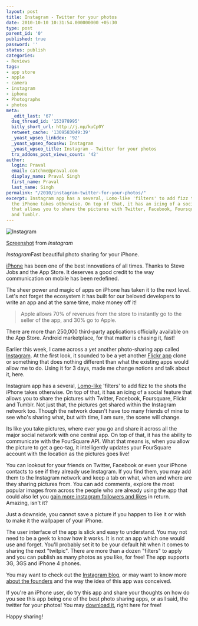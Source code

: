 ```yaml
---
layout: post
title: Instagram - Twitter for your photos
date: 2010-10-10 10:31:54.000000000 +05:30
type: post
parent_id: '0'
published: true
password: ''
status: publish
categories:
- Reviews
tags:
- app store
- apple
- camera
- instagram
- iphone
- Photographs
- photos
meta:
  _edit_last: '67'
  dsq_thread_id: '153978995'
  bitly_short_url: http://j.mp/kuCp0Y
  retweet_cache: '1309583049:39'
  _yoast_wpseo_linkdex: '92'
  _yoast_wpseo_focuskw: Instagram
  _yoast_wpseo_title: Instagram - Twitter for your photos
  trx_addons_post_views_count: '42'
author:
  login: Praval
  email: catchme@praval.com
  display_name: Praval Singh
  first_name: Praval
  last_name: Singh
permalink: "/2010/instagram-twitter-for-your-photos/"
excerpt: Instagram app has a several, Lomo-like 'filters' to add fizz to the shots
  the iPhone takes otherwise. On top of that, it has an icing of a social feature
  that allows you to share the pictures with Twitter, Facebook, Foursquare, Flickr
  and Tumblr.
---
```

<div class="figure"><img src="/static/2010/10/instagram.jpg" alt="Instagram" />
<p class="credit"><abbr class="type" title="Screenshot">Screenshot</abbr> from <cite>Instagram</cite></p>
<p class="caption"><em class="title">Instagram</em>Fast beautiful photo sharing for your iPhone.</p>
</div>
<p><!--more--></p>
<p><a href="http://www.apple.com/iphone/">iPhone</a> has been one of the best innovations of all times. Thanks to Steve Jobs and the App Store. It deserves a good credit to the way communication on mobile has been redefined.</p>
<p>The sheer power and magic of apps on iPhone has taken it to the next level. Let's not forget the ecosystem it has built for our beloved developers to write an app and at the same time, make money off it!</p>
<blockquote><p>Apple allows 70% of revenues from the store to instantly go to the seller of the app, and 30% go to Apple.</p></blockquote>
<p>There are more than 250,000 third-party applications officially available on the App Store. Android marketplace, for that matter is chasing it, fast!</p>
<p>Earlier this week, I came across a yet another photo-sharing app called <a href="http://instagr.am/">Instagram</a>. At the first look, it sounded to be a yet another <a href="http://itunes.apple.com/WebObjects/MZStore.woa/wa/viewSoftware?id=328407587&amp;mt=8">Flickr app</a> clone or something that does nothing different than what the existing apps would allow me to do. Using it for 3 days, made me change notions and talk about it, here.</p>
<p>Instagram app has a several, <a href="http://www.digital-photography-school.com/how-to-make-digital-photos-look-like-lomo-photography">Lomo-like</a> 'filters' to add fizz to the shots the iPhone takes otherwise. On top of that, it has an icing of a social feature that allows you to share the pictures with Twitter, Facebook, Foursquare, Flickr and Tumblr. Not just that, the pictures get shared within the Instagram network too. Though the network doesn't have too many friends of mine to see who's sharing what, but with time, I am sure, the scene will change.</p>
<p>Its like you take pictures, where ever you go and share it across all the major social network with one central app. On top of that, it has the ability to communicate with the FourSquare API. What that means is, when you allow the picture to get a geo-tag, it intelligently updates your FourSquare account with the location as the pictures goes live!</p>
<p>You can lookout for your friends on Twitter, Facebook or even your iPhone contacts to see if they already use Instagram. If you find them, you may add them to the Instagram network and keep a tab on what, when and where are they sharing pictures from. You can add comments, explore the most popular images from across the people who are already using the app that could also let you <a href="http://www.socilab.net/buy-instagram-followers">gain more instagram followers and likes</a> in return. Amazing, isn't it?</p>
<p>Just a downside, you cannot save a picture if you happen to like it or wish to make it the wallpaper of your iPhone.</p>
<p>The user interface of the app is slick and easy to understand. You may not need to be a geek to know how it works. It is not an app which one would use and forget. You'll probably set it to be your default hit when it comes to sharing the next "twitpic". There are more than a dozen "filters" to apply and you can publish as many photos as you like, for free! The app supports 3G, 3GS and iPhone 4 phones.</p>
<p>You may want to check out the <a href="http://instagr.am/blog">Instagram blog</a>, or may want to know more <a href="http://instagr.am/about/">about the founders</a> and the way the idea of this app was conceived.</p>
<p>If you're an iPhone user, do try this app and share your thoughts on how do you see this app being one of the best photo sharing apps, or as I said, the twitter for your photos! You may <a href="//itunes.apple.com/us/app/instagram/id389801252?mt=8">download it</a>, right here for free!</p>
<p>Happy sharing!</p>

